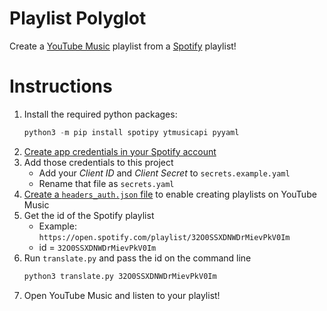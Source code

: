 # Playlist Polyglot
Create a [YouTube Music](https://music.youtube.com) playlist from a [Spotify](https://open.spotify.com/) playlist!

# Instructions
1. Install the required python packages:
    ```python
    python3 -m pip install spotipy ytmusicapi pyyaml
    ```
2. [Create app credentials in your Spotify account](https://developer.spotify.com/dashboard/applications)
3. Add those credentials to this project
    * Add your *Client ID* and *Client Secret* to `secrets.example.yaml`
    * Rename that file as `secrets.yaml`
4. [Create a `headers_auth.json` file](https://ytmusicapi.readthedocs.io/en/latest/usage.html) to enable creating playlists on YouTube Music
5. Get the id of the Spotify playlist
    * Example: `https://open.spotify.com/playlist/32O0SSXDNWDrMievPkV0Im`
    * id = `32O0SSXDNWDrMievPkV0Im`
6. Run `translate.py` and pass the id on the command line
    ```bash
    python3 translate.py 32O0SSXDNWDrMievPkV0Im
    ```
7. Open YouTube Music and listen to your playlist!